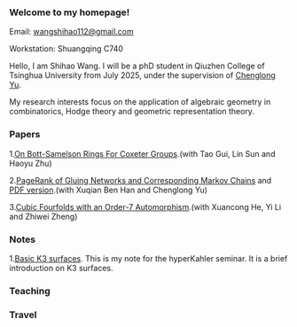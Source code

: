 ### Welcome to my homepage!

Email: wangshihao112@gmail.com

Workstation: Shuangqing C740

Hello, I am Shihao Wang. I will be a phD student in Qiuzhen College of Tsinghua University from July 2025, under the supervision of [Chenglong Yu](https://chenglongyu.github.io/). 

My research interests focus on the application of algebraic geometry in combinatorics, Hodge theory and geometric representation theory.

### Papers

1.[On Bott-Samelson Rings For Coxeter Groups](http://arxiv.org/abs/2408.10155).(with Tao Gui, Lin Sun and Haoyu Zhu)

2.[PageRank of Gluing Networks and Corresponding Markov Chains](https://www.mdpi.com/2227-7390/13/13/2080) and [PDF version](https://www.mdpi.com/2227-7390/13/13/2080/pdf).(with Xuqian Ben Han and Chenglong Yu)

3.[Cubic Fourfolds with an Order-7 Automorphism](https://arxiv.org/abs/2509.26359).(with Xuancong He, Yi Li and Zhiwei Zheng)

### Notes

1.[Basic K3 surfaces](notes/2025Fall/hyperKahler_seminar_basic_K3_surface.pdf). This is my note for the hyperKahler seminar. It is a brief introduction on K3 surfaces.

### Teaching

### Travel
   
